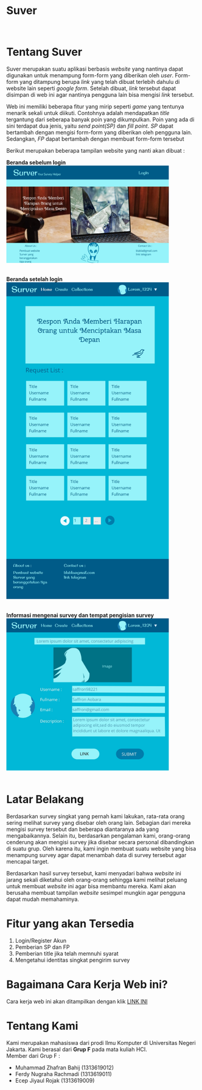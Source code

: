 # Suver
<br>
<h1>Tentang Suver</h1>

<p>Suver merupakan suatu aplikasi berbasis <i>website</i> yang nantinya dapat digunakan untuk menampung form-form yang diberikan oleh <i>user</i>. Form-form yang ditampung berupa <i>link</i> yang telah dibuat terlebih dahulu di website lain seperti <i>google form</i>. Setelah dibuat, <i>link</i> tersebut dapat disimpan di web ini agar nantinya pengguna lain bisa mengisi <i>link</i> tersebut.</p>

<p>Web ini memiliki beberapa fitur yang mirip seperti <i>game</i> yang tentunya menarik sekali untuk diikuti. Contohnya adalah mendapatkan <i>title</i> tergantung dari seberapa banyak poin yang dikumpulkan. Poin yang ada di sini terdapat dua jenis, yaitu <i>send point(SP)</i> dan <i>fill point<FP></i>. <i>SP</i> dapat bertambah dengan mengisi form-form yang diberikan oleh pengguna lain. Sedangkan, <i>FP</i> dapat bertambah dengan membuat form-form tersebut</p>

Berikut merupakan beberapa tampilan website yang nanti akan dibuat :

<b>Beranda sebelum login</b><br>
<img src="/Image/HomeBeforeLogin01.jpg" height="256" width="426.7"><br><br>

<b>Beranda setelah login</b><br>
<img src="/Image/HomeAfterLogin.jpg" height="833.3" width="426.7"><br><br>

<b>Informasi mengenai survey dan tempat pengisian survey</b><br>
<img src="/Image/Show Survey.jpg" height="400" width="426.7"><br><br>

<h1>Latar Belakang</h1>
<p>Berdasarkan survey singkat yang pernah kami lakukan, rata-rata orang sering melihat survey yang disebar oleh orang lain. Sebagian dari mereka mengisi survey tersebut dan beberapa diantaranya ada yang mengabaikannya. Selain itu, berdasarkan pengalaman kami, orang-orang cenderung akan mengisi survey jika disebar secara personal dibandingkan di suatu grup. Oleh karena itu, kami ingin membuat suatu website yang bisa menampung survey agar dapat menambah data di survey tersebut agar mencapai target.</p>

<p>Berdasarkan hasil survey tersebut, kami menyadari bahwa <i>website</i> ini jarang sekali diketahui oleh orang-orang sehingga kami melihat peluang untuk membuat <i>website</i> ini agar bisa membantu mereka. Kami akan berusaha membuat tampilan <i>website</i> sesimpel mungkin agar pengguna dapat mudah memahaminya.</p>

<h1>Fitur yang akan Tersedia</h1>
<ol>
  <li>Login/Register Akun</li>
  <li>Pemberian SP dan FP</li>
  <li>Pemberian title jika telah memnuhi syarat</li>
  <li>Mengetahui identitas singkat pengirim survey</li>
</ol>

<h1>Bagaimana Cara Kerja Web ini?</h1>
Cara kerja web ini akan ditampilkan dengan klik <a href="#">LINK INI</a>

<h1>Tentang Kami </h1>
Kami merupakan mahasiswa dari prodi Ilmu Komputer di Universitas Negeri Jakarta. Kami berasal dari <b>Grup F</b> pada mata kuliah HCI. <br>
Member dari Grup F :
<ul>
  <li>Muhammad Zhafran Bahij (1313619012)</li>
  <li>Ferdy Nugraha Rachmadi (1313619011)</li>
  <li>Ecep Jiyaul Rojak (1313619009)</li>
</ul>
